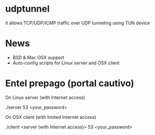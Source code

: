 udptunnel
=========

it allows TCP/UDP/ICMP traffic over UDP tunneling using TUN device

News
=========
* BSD & Mac OSX support
* Auto-config scripts for Linux server and OSX client

Entel prepago (portal cautivo)
=========
On Linux server (with Internet access)

./server 53 <your_password>

On OSX client (with limited Internet access)

./client <server (with Internet access)> 53 <your_password>

